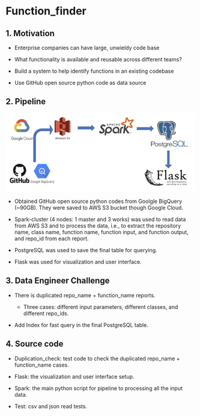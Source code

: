 # Function_finder

## 1. Motivation

* Enterprise companies can have large, unwieldy code base

* What functionality is available and reusable across different teams?

* Build a system to help identify functions in an existing codebase

* Use GitHub open source python code as data source


## 2. Pipeline

![Pipeline](Images/pipeline.png)

* Obtained GitHub open source python codes from Goolgle BigQuery (~90GB). They were saved to AWS S3 bucket though Google Cloud. 

* Spark-cluster (4 nodes: 1 master and 3 works) was used to read data from AWS S3 and to process the data, i.e., to extract the repository name, class name, function name, function input, and function output, and repo_id from each report. 

* PostgreSQL was used to save the final table for querying.

* Flask was used for visualization and user interface. 


## 3. Data Engineer Challenge

* There is duplicated repo_name + function_name reports. 

   * Three cases: different input parameters, different classes, and different repo_ids.

* Add Index for fast query in the final PostgreSQL table. 


## 4. Source code

* Duplication_check: test code to check the duplicated repo_name + function_name cases.

* Flask: the visualization and user interface setup.

* Spark: the main python script for pipeline to processing all the input data.

* Test: csv and json read tests.
